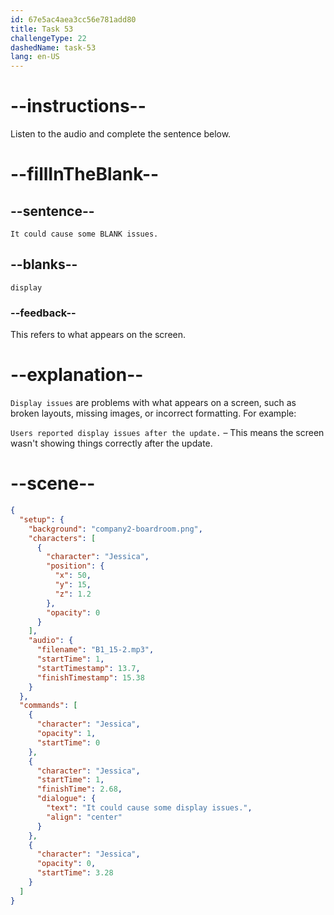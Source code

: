 ```yaml
---
id: 67e5ac4aea3cc56e781add80
title: Task 53
challengeType: 22
dashedName: task-53
lang: en-US
---
```


<!-- (Audio) Jessica: It could cause some display issues. -->

# --instructions--

Listen to the audio and complete the sentence below.

# --fillInTheBlank--

## --sentence--

`It could cause some BLANK issues.`

## --blanks--

`display`

### --feedback--

This refers to what appears on the screen.

# --explanation--

`Display issues` are problems with what appears on a screen, such as broken layouts, missing images, or incorrect formatting. For example:

`Users reported display issues after the update.` – This means the screen wasn't showing things correctly after the update.

# --scene--

```json
{
  "setup": {
    "background": "company2-boardroom.png",
    "characters": [
      {
        "character": "Jessica",
        "position": {
          "x": 50,
          "y": 15,
          "z": 1.2
        },
        "opacity": 0
      }
    ],
    "audio": {
      "filename": "B1_15-2.mp3",
      "startTime": 1,
      "startTimestamp": 13.7,
      "finishTimestamp": 15.38
    }
  },
  "commands": [
    {
      "character": "Jessica",
      "opacity": 1,
      "startTime": 0
    },
    {
      "character": "Jessica",
      "startTime": 1,
      "finishTime": 2.68,
      "dialogue": {
        "text": "It could cause some display issues.",
        "align": "center"
      }
    },
    {
      "character": "Jessica",
      "opacity": 0,
      "startTime": 3.28
    }
  ]
}
```
